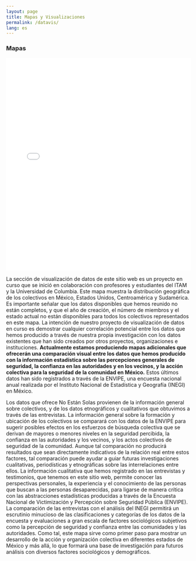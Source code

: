 ```yaml
---
layout: page
title: Mapas y Visualizaciones
permalink: /datavis/
lang: es
---
```


<h3>Mapas</h3>

<iframe src="../assets/mapas/mapaColectivos.html" title="Mapa de colectivos" style="width: 100%; height: 580px; border:none;"></iframe>

<br/>
<div class="directorio">
<p class="intro">La sección de visualización de datos de este sitio web es un proyecto en curso que se inició en colaboración con profesores y estudiantes del ITAM y la Universidad de Columbia. Este mapa muestra la distribución geográfica de los colectivos en México, Estados Unidos, Centroamérica y Sudamérica. Es importante señalar que los datos disponibles que hemos reunido no están completos, y que el año de creación, el número de miembros y el estado actual no están disponibles para todos los colectivos representados en este mapa. La intención de nuestro proyecto de visualización de datos en curso es demostrar cualquier correlación potencial entre los datos que hemos producido a través de nuestra propia investigación con los datos existentes que han sido creados por otros proyectos, organizaciones e instituciones. <strong>Actualmente estamos produciendo mapas adicionales que ofrecerán una comparación visual entre los datos que hemos producido con la información estadística sobre las percepciones generales de seguridad, la confianza en las autoridades y en los vecinos, y la acción colectiva para la seguridad de la comunidad en México.</strong> Estos últimos datos han sido registrados a través de la ENVIPE, una encuesta nacional anual realizada por el Instituto Nacional de Estadística y Geografía (INEGI) en México.</p>

<p class="intro">Los datos que ofrece No Están Solas provienen de la información general sobre colectivos, y de los datos etnográficos y cualitativos que obtuvimos a través de las entrevistas. La información general sobre la formación y ubicación de los colectivos se comparará con los datos de la ENVIPE para sugerir posibles efectos en los esfuerzos de búsqueda colectiva que se derivan de mayores o menores niveles en la seguridad percibida, la confianza en las autoridades y los vecinos, y los actos colectivos de seguridad de la comunidad. Aunque tal comparación no producirá resultados que sean directamente indicativos de la relación real entre estos factores, tal comparación puede ayudar a guiar futuras investigaciones cualitativas, periodísticas y etnográficas sobre las interrelaciones entre ellos. La información cualitativa que hemos registrado en las entrevistas y testimonios, que tenemos en este sitio web, permite conocer las perspectivas personales, la experiencia y el conocimiento de las personas que buscan a las personas desaparecidas, para ligarse de manera crítica con las abstracciones estadísticas producidas a través de la Encuesta Nacional de Victimización y Percepción sobre Seguridad Pública (ENVIPE). La comparación de las entrevistas con el análisis del INEGI permitirá un escrutinio minucioso de las clasificaciones y categorías de los datos de la encuesta y evaluaciones a gran escala de factores sociológicos subjetivos como la percepción de seguridad y confianza entre las comunidades y las autoridades. Como tal, este mapa sirve como primer paso para mostrar un desarrollo de la acción y organización colectiva en diferentes estados de México y más allá, lo que formará una base de investigación para futuros análisis con diversos factores sociológicos y demográficos.</p>

</div>
